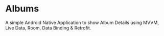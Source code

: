 # Albums
A simple Android Native Application to show Album Details using MVVM, Live Data, Room, Data Binding &amp; Retrofit.
